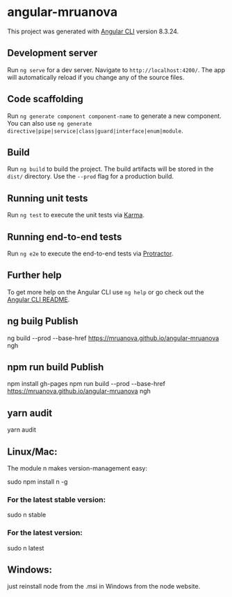# angular-mruanova

This project was generated with [Angular CLI](https://github.com/angular/angular-cli) version 8.3.24.

## Development server

Run `ng serve` for a dev server. Navigate to `http://localhost:4200/`. The app will automatically reload if you change any of the source files.

## Code scaffolding

Run `ng generate component component-name` to generate a new component. You can also use `ng generate directive|pipe|service|class|guard|interface|enum|module`.

## Build

Run `ng build` to build the project. The build artifacts will be stored in the `dist/` directory. Use the `--prod` flag for a production build.

## Running unit tests

Run `ng test` to execute the unit tests via [Karma](https://karma-runner.github.io).

## Running end-to-end tests

Run `ng e2e` to execute the end-to-end tests via [Protractor](http://www.protractortest.org/).

## Further help

To get more help on the Angular CLI use `ng help` or go check out the [Angular CLI README](https://github.com/angular/angular-cli/blob/master/README.md).

## ng builg Publish
ng build --prod --base-href https://mruanova.github.io/angular-mruanova
ngh

## npm run build Publish
npm install gh-pages
npm run build --prod --base-href https://mruanova.github.io/angular-mruanova
ngh

## yarn audit

yarn audit

## Linux/Mac:

The module n makes version-management easy:

sudo npm install n -g

### For the latest stable version:

sudo n stable

### For the latest version:

sudo n latest

## Windows:

just reinstall node from the .msi in Windows from the node website.